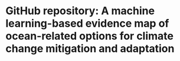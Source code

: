# GitHub repository: A machine learning-based evidence map of ocean-related options for climate change mitigation and adaptation
